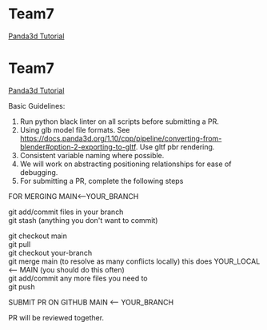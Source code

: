 # Team7

[Panda3d Tutorial](https://youtube.com/playlist?list=PL1P11yPQAo7oEAGuPcqMnn9ZWHLWP3-Lc&si=_vDtTTLGbpZNZa94)

# Team7

[Panda3d Tutorial](https://youtube.com/playlist?list=PL1P11yPQAo7oEAGuPcqMnn9ZWHLWP3-Lc&si=_vDtTTLGbpZNZa94)

Basic Guidelines:

1. Run python black linter on all scripts before submitting a PR.
2. Using glb model file formats. See https://docs.panda3d.org/1.10/cpp/pipeline/converting-from-blender#option-2-exporting-to-gltf. Use gltf pbr rendering.
3. Consistent variable naming where possible.
4. We will work on abstracting positioning relationships for ease of debugging.
5. For submitting a PR, complete the following steps

FOR MERGING MAIN<--YOUR_BRANCH

git add/commit files in your branch  
git stash (anything you don't want to commit)

git checkout main    
git pull  
git checkout your-branch   
git merge main (to resolve as many conflicts locally) this does YOUR_LOCAL <-- MAIN (you should do this often)   
git add/commit any more files you need to   
git push

SUBMIT PR ON GITHUB MAIN <-- YOUR_BRANCH

PR will be reviewed together.

